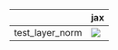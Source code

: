 |                 | jax                                                                                                                                                                                |
|:----------------|:-----------------------------------------------------------------------------------------------------------------------------------------------------------------------------------|
| test_layer_norm | <a href="https://github.com/unifyai/ivy/actions/runs/3655233997/jobs/6176420944" rel="noopener noreferrer" target="_blank"><img src=https://img.shields.io/badge/-failure-red></a> |